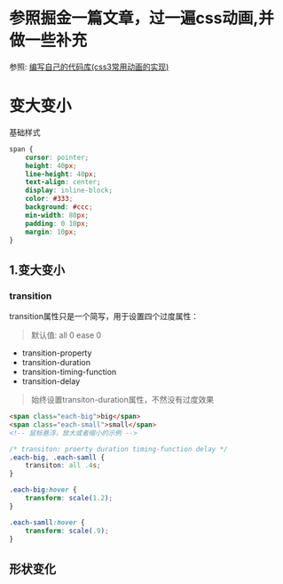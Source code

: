 # 参照掘金一篇文章，过一遍css动画,并做一些补充
参照: [编写自己的代码库(css3常用动画的实现)](https://juejin.im/post/5a0c18196fb9a045023b2ddf)

# 变大变小
基础样式
```css
span {
    cursor: pointer;
    height: 40px;
    line-height: 40px;
    text-align: center;
    display: inline-block;
    color: #333;
    background: #ccc;
    min-width: 80px;
    padding: 0 10px;
    margin: 10px;
}

```
## 1.变大变小
### transition
transition属性只是一个简写，用于设置四个过度属性：
> 默认值: all 0 ease 0
- transition-property
- transition-duration
- transition-timing-function
- transition-delay

> 始终设置transiton-duration属性，不然没有过度效果

```html 
<span class="each-big">big</span>
<span class="each-small">small</span>
<!-- 鼠标悬浮，放大或者缩小的示例 -->
```

```css
/* transiton: proerty duration timing-function delay */
.each-big, .each-samll {
    transiton: all .4s;
}

.each-big:hover {
    transform: scale(1.2);
}

.each-samll:hover {
    transform: scale(.9);
}
```
## 形状变化

```html


```